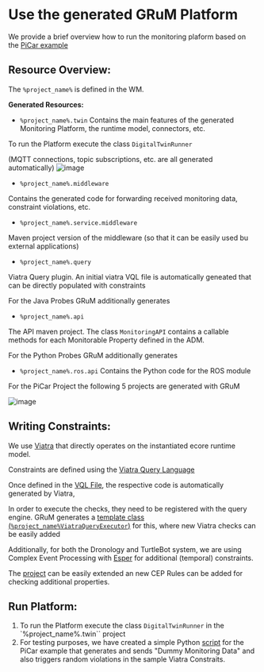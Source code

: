 # Use the generated GRuM Platform

We provide a brief overview how to run the monitoring plaform based on the [PiCar example](/wiki/MODEL_NEW_SYSTEM.md)

## Resource Overview: 
The ``%project_name%`` is defined in the WM.

__Generated Resources:__

- ``%project_name%.twin``
Contains the main features of the generated Monitoring Platform, the runtime model, connectors, etc.

To run the Platform execute the class ``DigitalTwinRunner``

(MQTT connections, topic subscriptions, etc. are all generated automatically)
![image](https://user-images.githubusercontent.com/24531486/174434358-7d346819-ebbb-48b2-97e4-790b822ffbde.png)


- ``%project_name%.middleware``

Contains the generated code for forwarding received monitoring data, constraint violations, etc.

- ``%project_name%.service.middleware``

Maven project version of the middleware (so that it can be easily used bu external applications) 

- ``%project_name%.query``

Viatra Query plugin. An initial viatra VQL file is automatically geneated that can be directly populated with constraints

For the Java Probes GRuM additionally generates
- ``%project_name%.api``

The API maven project. The class ``MonitoringAPI`` contains a callable methods for each Monitorable Property defined in the ADM.

For the Python Probes GRuM additionally generates
- ``%project_name%.ros.api``
Contains the Python code for the ROS module



For the PiCar Project the following 5 projects are generated with GRuM

![image](https://user-images.githubusercontent.com/24531486/172625230-2af2dab8-e0e6-422c-906e-12711dc7739b.png)


## Writing Constraints: 

We use [Viatra](https://www.eclipse.org/viatra/) that directly operates on the instantiated ecore runtime model. 

Constraints are defined using the [Viatra Query Language](https://www.eclipse.org/viatra/documentation/query-language.html)

Once defined in the [VQL File](/usecases/examples/monitoredsystems/generated/picar/PicarProject.query/src/query/PicarSystemQueries.vql), the respective code is automatically generated by Viatra,

In order to execute the checks, they need to be registered with the query engine.
GRuM generates a [template class (``%project_name%ViatraQueryExecutor``)](/usecases/examples/monitoredsystems/generated/picar/PicarProject.query/src/query/PicarSystemViatraQueryExecutor.java) for this, where new Viatra checks can be easily added

Additionally, for both the Dronology and TurtleBot system, we are using Complex Event Processing with [Esper](https://www.espertech.com/esper) for additional (temporal) constraints.

The [project](/usecases/examples/misc/at.jku.lit.grum.extensions.esper) can be easily extended an new CEP Rules can be added for checking additional properties.



## Run Platform: 

1. To run the Platform execute the class ``DigitalTwinRunner`` in the `%project_name%.twin`` project
2. For testing purposes, we have created a simple Python [script](/usecases/examples/misc/PiCarMonitoringTester.py) for the PiCar example that generates and sends "Dummy Monitoring Data" and also triggers random violations in the sample Viatra Constraits.

